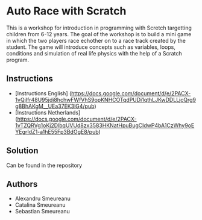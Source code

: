 # Auto Race with Scratch

This is a workshop for introduction in programming with Scretch targetting children from 6-12 years. The goal of the workshop is to build a mini game in which the two players race echother on to a race track created by the student.  The game will introduce concepts such as variables, loops, conditions and simulation of real life physics with the help of a Scratch program. 

## Instructions

 * [Instructions English] (https://docs.google.com/document/d/e/2PACX-1vQjIfr48U95jdi8hchwFWfVhS9opKNHCOTqdPUDi1qthLJKwDDLLjcQrg9g8BhAKgM__UEa37EK3lG4/pub)
 * [Instructions Netherlands] (https://docs.google.com/document/d/e/2PACX-1vTZQRVg1oKj2DlbqUVUd8zx3583HKNatHpuBugCldwP4bA1CzWhy9oEYEgrIdZ1-a1hE55Fp3BdOgE8/pub)
## Solution

Can be found in the repository

## Authors
* Alexandru Smeureanu
* Catalina Smeureanu
* Sebastian Smeureanu
